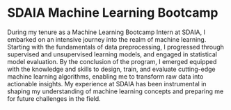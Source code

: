 # SDAIA Machine Learning Bootcamp
During my tenure as a Machine Learning Bootcamp Intern at SDAIA, I embarked on an intensive journey into the realm of machine learning.
Starting with the fundamentals of data preprocessing, I progressed through supervised and unsupervised learning models, and engaged in statistical model evaluation. By the conclusion of the program, I emerged equipped with the knowledge and skills to design, train, and evaluate cutting-edge machine learning algorithms, enabling me to transform raw data into actionable insights.
My experience at SDAIA has been instrumental in shaping my understanding of machine learning concepts and preparing me for future challenges in the field.
